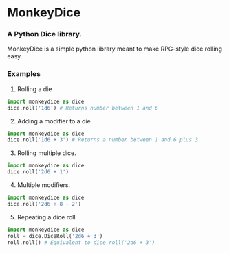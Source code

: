 # MonkeyDice
### A Python Dice library.

MonkeyDice is a simple python library meant to make RPG-style dice rolling easy.

### Examples
1. Rolling a die
  ```python
  import monkeydice as dice
  dice.roll('1d6') # Returns number between 1 and 6
  ```
2. Adding a modifier to a die
  ```python
  import monkeydice as dice
  dice.roll('1d6 + 3') # Returns a number between 1 and 6 plus 3.
  ```
3. Rolling multiple dice.
  ```python
  import monkeydice as dice
  dice.roll('2d6 + 1')
  ```
4. Multiple modifiers.
  ```python
  import monkeydice as dice
  dice.roll('2d6 + 8 - 2')
  ```
5. Repeating a dice roll
```python
import monkeydice as dice
roll = dice.DiceRoll('2d6 + 3')
roll.roll() # Equivalent to dice.roll('2d6 + 3')
```

